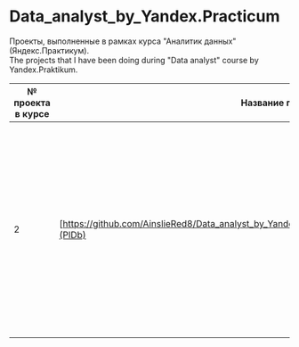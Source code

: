# Data_analyst_by_Yandex.Practicum
Проекты, выполненные в рамках курса "Аналитик данных" (Яндекс.Практикум).  
The projects that I have been doing during "Data analyst" course by Yandex.Praktikum.

| № проекта в курсе | Название проекта | Описание проекта | Используемые библиотеки | Дополнительно | 
| ------ | ------ |------ | ------ | ------ | 
| 2 | [https://github.com/AinslieRed8/Data_analyst_by_Yandex.Practicum/blob/main/bank_credit_scoring.ipynb](PlDb) | Заказчик исследования - кредитный отдел банка. Необходимо исследовать предоставленную банком статистику платежёспособности клиентов и выяснить, как разные факторы влияют на возврат кредита в срок. Результаты исследования будут учтены при построении модели кредитного скоринга. | pandas, pymystem3, collections | Лемматизация |

